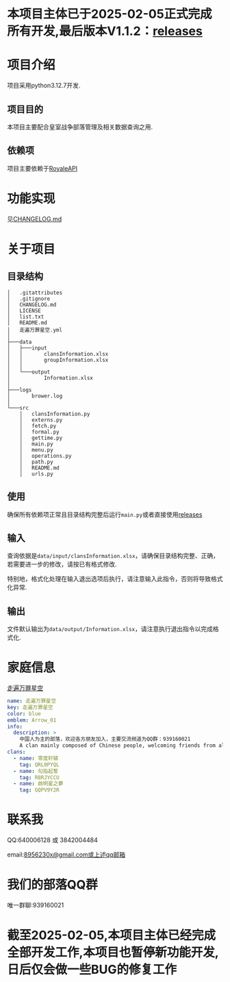 # 本项目主体已于2025-02-05正式完成所有开发,最后版本V1.1.2：[releases](https://github.com/Arshtyi/RoyaleAnalyze/releases "releases")
# 项目介绍
项目采用python3.12.7开发.
## 项目目的
本项目主要配合皇室战争部落管理及相关数据查询之用.
## 依赖项
项目主要依赖于[RoyaleAPI](https://royaleapi.com/ "RoyaleAPI")
# 功能实现
见[CHANGELOG.md](https://github.com/Arshtyi/RoyaleAnalyze/blob/main/CHANGELOG.md "更新日志")
# 关于项目
## 目录结构
```
│   .gitattributes
│   .gitignore
│   CHANGELOG.md
│   LICENSE
│   list.txt
│   README.md
│   走遍万罪星空.yml
│       
├───data
│   ├───input
│   │       clansInformation.xlsx
│   │       groupInformation.xlsx
│   │       
│   └───output
│           Information.xlsx
│           
├───logs
│       brower.log
│       
└───src
    │   clansInformation.py
    │   externs.py
    │   fetch.py
    │   formal.py
    │   gettime.py
    │   main.py
    │   menu.py
    │   operations.py
    │   path.py
    │   README.md
    │   urls.py
```
## 使用
确保所有依赖项正常且目录结构完整后运行`main.py`或者直接使用[releases](https://github.com/Arshtyi/RoyaleAnalyze/releases "releases")
## 输入
查询依据是`data/input/clansInformation.xlsx`，请确保目录结构完整、正确，若需要进一步的修改，请按已有格式修改.

特别地，格式化处理在输入退出选项后执行，请注意输入此指令，否则将导致格式化异常.
## 输出
文件默认输出为`data/output/Information.xlsx`，请注意执行退出指令以完成格式化.
# 家庭信息
[走遍万罪星空](https://github.com/Arshtyi/RoyaleAnalyze/blob/main/%E8%B5%B0%E9%81%8D%E4%B8%87%E7%BD%AA%E6%98%9F%E7%A9%BA.yml "家庭信息")
```yml
name: 走遍万罪星空
key: 走遍万罪星空
color: blue
emblem: Arrow_01
info:
  description: >
    中国人为主的部落，欢迎各方朋友加入，主要交流频道为QQ群：939160021
    A clan mainly composed of Chinese people, welcoming friends from all sides to join. The main communication channel is QQ group: 939160021
clans:
  - name: 零度轩辕
    tag: QRL0PYQL
  - name: 勾指起誓
    tag: R8RJYCCU
  - name: 啟明星之夢
    tag: GQPV9Y2R
```
# 联系我
QQ:640006128 或 3842004484

email:8956230x@gmail.com或上述qq邮箱
# 我们的部落QQ群
唯一群聊:939160021
# 截至2025-02-05,本项目主体已经完成全部开发工作,本项目也暂停新功能开发,日后仅会做一些BUG的修复工作